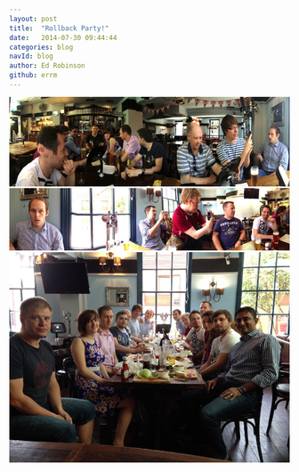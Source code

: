 ```yaml
---
layout: post
title:  "Rollback Party!"
date:   2014-07-30 09:44:44
categories: blog
navId: blog
author: Ed Robinson
github: errm
---
```


![Lunch](/assets/lunch.jpg)
![Lunch](/assets/lunch2.jpg)
![Lunch](/assets/lunch3.jpg)

